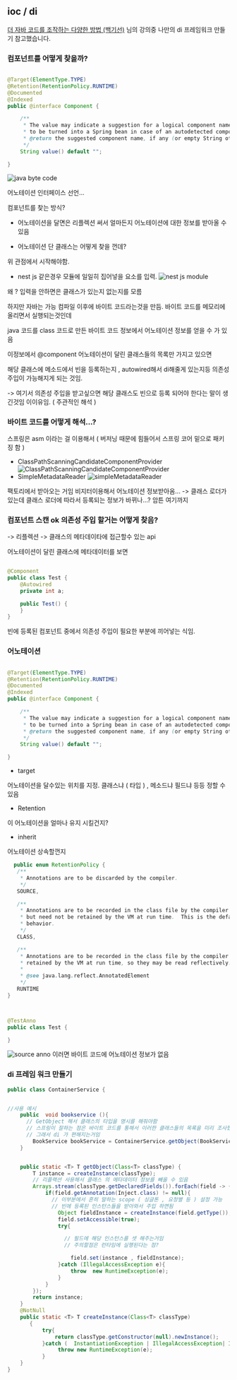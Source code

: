 ## ioc / di

[더 자바 코드를 조작하는 다양한 방법 (백기선)](https://inf.run/tEyE) 님의 강의중 나만의 di 프레임워크 만들기 참고했습니다.

### 컴포넌트를 어떻게 찾을까?

```java

@Target(ElementType.TYPE)
@Retention(RetentionPolicy.RUNTIME)
@Documented
@Indexed
public @interface Component {

	/**
	 * The value may indicate a suggestion for a logical component name,
	 * to be turned into a Spring bean in case of an autodetected component.
	 * @return the suggested component name, if any (or empty String otherwise)
	 */
	String value() default "";

}
```

![java byte code](https://user-images.githubusercontent.com/13329304/195346975-a246aeee-8cf0-414d-81eb-0584436a79fe.jpg)

어노테이션 인터페이스 선언...

컴포넌트를 찾는 방식?

- 어노테이션을 달면은 리플렉션 써서 얼마든지 어노테이션에 대한 정보를 받아올 수 있음

- 어노테이션 단 클래스는 어떻게 찾을 껀데?

위 관점에서 시작해야함.

- nest js 같은경우 모듈에 일일히 집어넣을 요소를 입력.
  ![nest js module](https://user-images.githubusercontent.com/13329304/195347003-2a2e9de4-a128-43a3-a50b-bea714108797.jpg)

왜 ? 입력을 안하면은 클래스가 있는지 없는지를 모름

하지만 자바는 가능 컴파일 이후에 바이트 코드라는것을 만듬. 바이트 코드를 메모리에 올리면서 실행되는것인데

java 코드를 class 코드로 만든 바이트 코드 정보에서 어노테이션 정보를 얻을 수 가 있음

이정보에서 @component 어노테이션이 달린 클래스들의 목록만 가지고 있으면

해당 클래스에 메소드에서 빈을 등록하는지 , autowired해서 di해줄게 있는지등 의존성 주입이 가능해지게 되는 것임.

-> 여기서 의존성 주입을 받고싶으면 해당 클래스도 빈으로 등록 되어야 한다는 말이 생긴것임 이이유임.
( 주관적인 해석 )

### 바이트 코드를 어떻게 해석...?

스프링은 asm 이라는 걸 이용해서 ( 버저닝 때문에 힘들어서 스프링 코어 밑으로 패키징 함 )

- ClassPathScanningCandidateComponentProvider
  ![ClassPathScanningCandidateComponentProvider](https://user-images.githubusercontent.com/13329304/195346996-87b57294-9638-42f2-84aa-c30b72bf3869.jpg)
- SimpleMetadataReader
  ![simpleMetadataReader](https://user-images.githubusercontent.com/13329304/195346989-b5104487-d647-4d0b-b014-e4f856453247.jpg)

팩토리에서 받아오는 거임
비지터이용해서 어노테이션 정보받아옴...
-> 클래스 로더가 있는데 클래스 로더에 따라서 등록되는 정보가 바뀌나...? 암튼 여기까지

### 컴포넌트 스캔 ok 의존성 주입 할거는 어떻게 찾음?

-> 리플렉션 -> 클래스의 메타데이타에 접근할수 있는 api

어노테이션이 달린 클래스에 메타데이터를 보면

```java

@Component
public class Test {
    @Autowired
    private int a;

    public Test() {
    }
}
```

빈에 등록된 컴포넌트 중에서 의존성 주입이 필요한 부분에 끼어넣는 식임.

### 어노테이션

```java

@Target(ElementType.TYPE)
@Retention(RetentionPolicy.RUNTIME)
@Documented
@Indexed
public @interface Component {

	/**
	 * The value may indicate a suggestion for a logical component name,
	 * to be turned into a Spring bean in case of an autodetected component.
	 * @return the suggested component name, if any (or empty String otherwise)
	 */
	String value() default "";

}
```

- target

어노테이션을 달수있는 위치를 지정. 클래스냐 ( 타입 ) , 메소드냐 필드냐 등등 정할 수 있음

- Retention

이 어노테이션을 얼마나 유지 시킬건지?

- inherit

어노테이션 상속할껀지

```java
  public enum RetentionPolicy {
   /**
    * Annotations are to be discarded by the compiler.
    */
   SOURCE,

   /**
    * Annotations are to be recorded in the class file by the compiler
    * but need not be retained by the VM at run time.  This is the default
    * behavior.
    */
   CLASS,

   /**
    * Annotations are to be recorded in the class file by the compiler and
    * retained by the VM at run time, so they may be read reflectively.
    *
    * @see java.lang.reflect.AnnotatedElement
    */
   RUNTIME
}

```

```java


@TestAnno
public class Test {

}

```

![source anno](https://user-images.githubusercontent.com/13329304/195346994-6cb20ba8-4d3f-4563-a34e-dcf9f98d23e1.jpg)
이러면 바이트 코드에 어노테이션 정보가 없음

### di 프레임 워크 만들기

```java
public class ContainerService {


//사용 예시
    public  void bookservice (){
      // GetObject 해서 클래스의 타입을 명시를 해줘야함
      // 스프링이 잘하는 점은 바이트 코드를 통해서 이러한 클래스들의 목록을 미리 조사했기 때문임.
      // 그래서 di 가 편해지는거임
        BookService bookService = ContainerService.getObject(BookService.class);
    }


    public static <T> T getObject(Class<T> classType) {
        T instance = createInstance(classType);
        // 리플랙션 사용해서 클래스 의 메타데이터 정보를 빼올 수 있음
        Arrays.stream(classType.getDeclaredFields()).forEach(field -> {
            if(field.getAnnotation(Inject.class) != null){
              // 이부분에서 흔히 말하는 scope ( 싱글톤 , 요청별 등 ) 설정 가능
              // 빈에 등록된 인스턴스들을 받아와서 주입 하면됨
                Object fieldInstance = createInstance(field.getType());
                field.setAccessible(true);
                try{

                  // 필드에 해당 인스턴스를 셋 해주는거임
                  // 주의할점은 런타임에 실행된다는 점?

                    field.set(instance , fieldInstance);
                }catch (IllegalAccessException e){
                    throw  new RuntimeException(e);
                }
            }
        });
        return instance;
    }
    @NotNull
    public static <T> T createInstance(Class<T> classType)
       {
           try{
               return classType.getConstructor(null).newInstance();
           }catch (  InstantiationException | IllegalAccessException| InvocationTargetException| NoSuchMethodException e){
                throw new RuntimeException(e);
           }
    }
}



```

